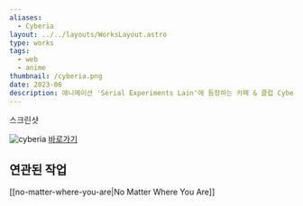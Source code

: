 ```yaml
---
aliases:
  - Cyberia
layout: ../../layouts/WorksLayout.astro
type: works
tags:
  - web
  - anime
thumbnail: /cyberia.png
date: 2023-06
description: 애니메이션 'Serial Experiments Lain'에 등장하는 카페 & 클럽 Cyberia에 영감을 받아 만든 웹사이트입니다. 곳곳에 숨겨진 퀴즈의 답을 입력하면 게임머니를 얻을 수 있습니다.
---
```

<figcaption>스크린샷</figcaption>

![cyberia](/cyberia.png)
[바로가기](https://solm0.github.io/cyberia/)

## 연관된 작업
[[no-matter-where-you-are|No Matter Where You Are]]